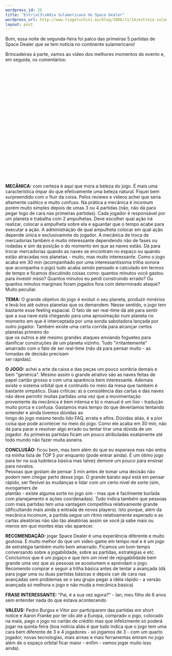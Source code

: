 ```yaml
--- 
wordpress_id: 25
title: "Estr\xC3\xA9ia Sulamericana de Space Dealer"
wordpress_url: http://www.tiagoluchini.eu/blog/2006/11/14/estreia-sulamericana-de-space-dealer/
layout: post
---
```

<p>Bom, essa noite de segunda-feira foi palco das primeiras 5 partidas de  Space Dealer que se tem notícia no continente sulamericano!</p>
<p>Brincadeiras à parte, vamos ao vídeo dos melhores momentos do evento e, em seguida, os  comentários:</p>
<p><object width="425" height="350"><param name="movie" value="http://www.youtube.com/v/zUNVz9w9PqY"></param><embed src="http://www.youtube.com/v/zUNVz9w9PqY" type="application/x-shockwave-flash" width="425" height="350"></embed></object></p>
<p>
<strong>MECÂNICA:</strong> com certeza é aqui que mora a beleza do jogo. É  mais uma característica ímpar do que efetivamente uma beleza natural. Fiquei  bem surpreendido com o fluir da coisa. Pelos reviews e vídeos achei que  seria altamente caótico e muito confuso. Na prática a mecânica é incomum  porém muito simples depois de umas 3 ou 4 partidas (não, não dá para pegar  logo de cara nas primeiras partidas). Cada jogador é responsável por um  planeta e trabalha com 2 ampulhetas. Deve escolher qual ação irá realizar,  colocar a ampulheta sobre ela e aguardar que o tempo acabe para executar a  ação. A administração de qual ampulheta colocar em qual ação depende única  e exclusivamnte do jogador. A mecânica de troca de mercadorias também é  muito interessante dependendo não de fases ou rodadas e sim da posição o  do momento em que as naves estão. Dá para trocar mercadorias quando as naves  se encontram no espaço ou quando estão atracadas nos planetas - muito,  mas muito interessante. Como o jogo acaba em 30 min (acompanhado por  uma interessantíssima trilha sonora que acompanha o jogo) tudo acaba  sendo pensado e calculado em termos de tempo e ficamos discutindo coisas  como: quantos minutos você gastou para investir nisso? Quantos minutos eu  perdi construindo errado? Ou quantos minutos marginais foram jogados fora  com determinado ataque? Muito peculiar.</p>
<p><strong>TEMA:</strong> O grande objetivo do  jogo é evoluir o seu planeta, produzir minérios e levá-los até outros  planetas que os demandem. Nesse sentido, o jogo tem bastante esse feeling  espacial. O fato de ser real-time dá até para sentir<br />
que a sua nave está  chegando para uma aproximação num planeta no momento em que é interceptada  por uma sonda sabotadora lançada por outro jogador. Também existe uma certa  corrida para alcançar certos planetas primeiro do<br />
que os outros e até mesmo  grandes ataques enviando foguetes para danificar construções de um planeta  vizinho. Tudo "irritantemente" amarrado com o fato de ser real-time (não dá  para pensar muito - as tomadas de decisão precisam<br />
ser rápidas).</p>
<p><strong>O  JOGO:</strong> achei a arte da caixa e das peças um pouco sombria demais e  bem "genérica". Mesmo assim o grande atrativo são as naves feitas de  papel cartão grosso e com uma aparência bem interessante. Ademais existe o  sistema orbital que é contruído no meio da mesa que também é bastante  simpático. Duas críticas: a) a consistência das cartas e das naves não deve  permitir muitas partidas uma vez que a movimentação proveniente da mecânica é  bem intensa e b) o manual é um lixo - tradução muito porca e confusa.  Gastamos mais tempo do que deveríamos tentando entender e ainda tivemos  dúvidas ao<br />
longo do jogo mesmo tendo lido FAQ, errata e afins. Dúvidas aliás,  é a pior coisa que pode acontecer no meio do jogo. Como ele acaba em 30 min,  não dá para parar e resolver algo errado ou tentar tirar uma dúvida de um  jogador. As primeiras partidas ficam um pouco atribuladas exatamente até todo  mundo não fazer muita asneira.</p>
<p><strong>CONCLUSÃO:</strong> ficou bem, mas bem além do  que eu esperava mas não entra na minha lista de TOP 5 por enquanto (pode  entrar ainda). É um ótimo jogo para ter na sua ludoteca básica mas talvez  demore um pouco para ensinar para novatos.<br />
Pessoas que gostam de pensar 3 min  antes de tomar uma decisão não podem nem chegar perto desse jogo. O grande  barato aqui está em pensar rápido, ser flexível às mudanças e lidar com um  certo nível de sorte (sim, eurogamers de<br />
plantão - existe alguma sorte no  jogo sim - mas que é facilmente burlada com planejamento e ações  coordenadas). Tudo indica também que pessoas com mais partidas tem uma  vantagem competitiva relativamente grande (dificultando mais ainda a entrada  de novos players). Isto porque, além da mecânica incomum, a partida segue um  ritmo relativamente esperado e as cartas aleatórias não são tão aleatórias  assim se você já sabe mais ou menos em que montes elas vão  aparecer.</p>
<p><strong>RECOMENDAÇÃO:</strong> jogar Space Dealer é uma experiência diferente e  muito gostosa. É muito melhor do que um video-game em tempo real e é um jogo  de estratégia também muito bem amarrado. Ficamos um bom tempo conversando  sobre a jogabilidade, sobre as partidas, estratégias e etc. Concluimos que é  um jogaço e que tem um nível de rejogabilidade bem grande uma vez que  as pessoas se acostumem e aprendam o jogo. Recomendo comprar e seguir a  trilha básica antes de tentar a avançada (dá para jogar uma ou duas  partidas básicas e depois cair de cara nas avançadas sem problemas se o seu  grupo pegar a idéia rápido - a versão avançada só melhora o jogo e não muda  a mecânica básica)</p>
<p><strong>FRASE INTERESSANTE:</strong> "Pai, é a sua vez agora?" -  Ian, meu filho de 6 anos sem entender nada do que estava  acontecendo</p>
<p><strong>VALEUS:</strong> Pedro Burgos e Vitor por participarem das partidas em  short notice e Aaron Franke por ter ido até a Europa, comprado o jogo,  colocado na mala, pago o jogo no cartão de crédito mas que infelizmente só  poderá jogar na quinta-feira (boa notícia aliás é que tudo indica que o jogo  tem uma cara bem diferente de 3 e 4 jogadores - só jogamos de 3 - com um  quarto jogador, novas tecnologias, mais armas e mais ferramentas entram no  jogo além de o espaço orbital ficar maior - enfim - vamos jogar muito isso  ainda).
</p>
